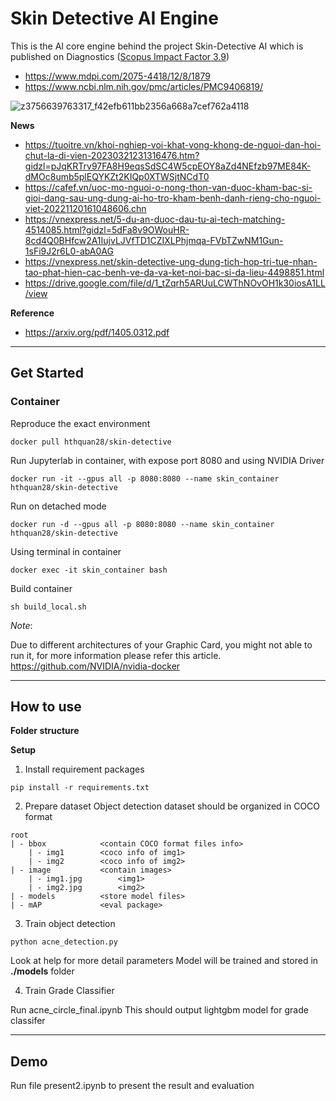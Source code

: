 # Skin Detective AI Engine

This is the AI core engine behind the project Skin-Detective AI which is published on Diagnostics ([Scopus Impact Factor 3.9](https://www.mdpi.com/journal/diagnostics/imprint))
- https://www.mdpi.com/2075-4418/12/8/1879 
- https://www.ncbi.nlm.nih.gov/pmc/articles/PMC9406819/ 

![z3756639763317_f42efb611bb2356a668a7cef762a4118](https://user-images.githubusercontent.com/22089209/229078371-3fccfbde-407e-4e47-a577-95dc4e07eefb.jpg)

**News**
- https://tuoitre.vn/khoi-nghiep-voi-khat-vong-khong-de-nguoi-dan-hoi-chut-la-di-vien-20230321231316476.htm?gidzl=pJqKRTrv97FA8H9eqsSdSC4W5cpEOY8aZd4NEfzb97ME84K-dMOc8umb5plEQYKZt2KIQp0XTWSjtNCdT0
- https://cafef.vn/uoc-mo-nguoi-o-nong-thon-van-duoc-kham-bac-si-gioi-dang-sau-ung-dung-ai-ho-tro-kham-benh-danh-rieng-cho-nguoi-viet-20221120161048606.chn
- https://vnexpress.net/5-du-an-duoc-dau-tu-ai-tech-matching-4514085.html?gidzl=5dFa8v9OWouHR-8cd4Q0BHfcw2A1IujvLJVfTD1CZIXLPhjmqa-FVbTZwNM1Gun-1sFi9J2r6L0-abA0AG
- https://vnexpress.net/skin-detective-ung-dung-tich-hop-tri-tue-nhan-tao-phat-hien-cac-benh-ve-da-va-ket-noi-bac-si-da-lieu-4498851.html
- https://drive.google.com/file/d/1_tZqrh5ARUuLCWThNOvOH1k30iosA1LL/view


**Reference**
- https://arxiv.org/pdf/1405.0312.pdf

--- 
## Get Started

### Container

Reproduce the exact environment


```
docker pull hthquan28/skin-detective

```

Run Jupyterlab in container, with expose port 8080 and using NVIDIA Driver

```
docker run -it --gpus all -p 8080:8080 --name skin_container hthquan28/skin-detective
```

Run on detached mode

```
docker run -d --gpus all -p 8080:8080 --name skin_container hthquan28/skin-detective
```

Using terminal in container

```
docker exec -it skin_container bash
```

Build container

```
sh build_local.sh
```

*Note*: 

Due to different architectures of your Graphic Card, you might not able to run it, for more information please refer this article. https://github.com/NVIDIA/nvidia-docker

--- 
## How to use

**Folder structure** 


**Setup**

1. Install requirement packages
```
pip install -r requirements.txt
```

2. Prepare dataset
Object detection dataset should be organized in COCO format
```
root
| - bbox			<contain COCO format files info>
   	| - img1		<coco info of img1>
   	| - img2		<coco info of img2>
| - image			<contain images>
	| - img1.jpg		<img1>
   	| - img2.jpg		<img2>
| - models			<store model files>
| - mAP				<eval package>
```	


3. Train object detection
```
python acne_detection.py
```
Look at help for more detail parameters
Model will be trained and stored in **./models** folder

4. Train Grade Classifier

Run acne_circle_final.ipynb
This should output lightgbm model for grade classifer

---

## Demo

Run file present2.ipynb to present the result and evaluation
